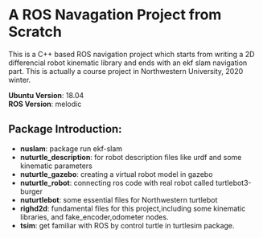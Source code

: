 # A ROS Navagation Project from Scratch

This is a C++ based ROS navigation project which starts from writing a 2D differencial robot kinematic library and ends 
with an ekf slam navigation part. This is actually a course project in Northwestern University, 2020 winter.

**Ubuntu Version**: 18.04  
**ROS Version**: melodic


## Package Introduction:

- **nuslam**: package run ekf-slam
- **nuturtle_description**: for robot description files like urdf and some kinematic parameters
- **nuturtle_gazebo**: creating a virtual robot model in gazebo
- **nuturtle_robot**: connecting ros code with real robot called turtlebot3-burger
- **nuturtlebot**: some essential files for Northwestern turtlebot
- **righd2d**: fundamental files for this project,including some kinematic libraries, and fake_encoder,odometer nodes. 
- **tsim**: get familiar with ROS by control turtle in turtlesim package.
